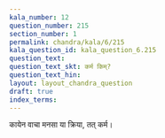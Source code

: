 ```yaml
---
kala_number: 12
question_number: 215
section_number: 1
permalink: chandra/kala/6/215
kala_question_id: kala_question_6.215
question_text: 
question_text_skt: कर्म किम्?
question_text_hin: 
layout: layout_chandra_question
draft: true
index_terms:
---
```


<!-- skt-start -->
कायेन वाचा मनसा या क्रिया, तत् कर्म।
<!-- skt-end -->

<!-- eng-start -->
<!-- eng-end -->

